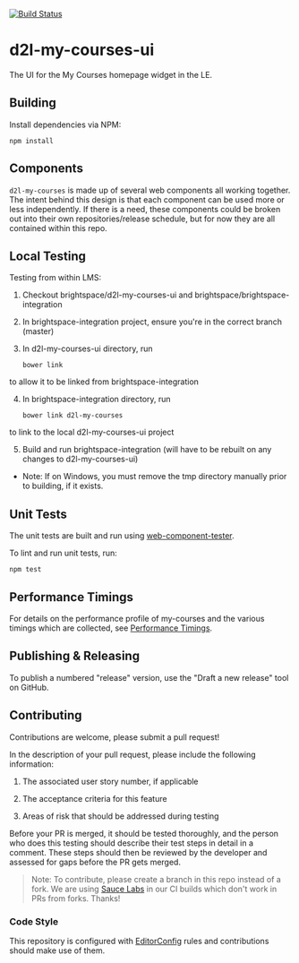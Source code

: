 [![Build Status](https://travis-ci.com/Brightspace/d2l-my-courses-ui.svg?branch=master)](https://travis-ci.com/Brightspace/d2l-my-courses-ui)

# d2l-my-courses-ui

The UI for the My Courses homepage widget in the LE.

## Building

Install dependencies via NPM:

```shell
npm install
```

## Components

`d2l-my-courses` is made up of several web components all working together. The
intent behind this design is that each component can be used more or less
independently. If there is a need, these components could be broken out into
their own repositories/release schedule, but for now they are all contained
within this repo.

## Local Testing

Testing from within LMS:

1. Checkout brightspace/d2l-my-courses-ui and brightspace/brightspace-integration

2. In brightspace-integration project, ensure you're in the correct branch (master)

3. In d2l-my-courses-ui directory, run
	```shell
	bower link
	```
to allow it to be linked from brightspace-integration

4. In brightspace-integration directory, run
	```shell
	bower link d2l-my-courses
	```
to link to the local d2l-my-courses-ui project

5. Build and run brightspace-integration (will have to be rebuilt on any changes to d2l-my-courses-ui)
 * Note: If on Windows, you must remove the tmp directory manually prior to building, if it exists.

## Unit Tests

The unit tests are built and run using [web-component-tester](https://github.com/Polymer/web-component-tester).

To lint and run unit tests, run:

```shell
npm test
```

## Performance Timings

For details on the performance profile of my-courses and the various timings which are collected, see [Performance Timings](performance-timing.md).

## Publishing & Releasing

To publish a numbered "release" version, use the "Draft a new release" tool on GitHub.

## Contributing
Contributions are welcome, please submit a pull request!

In the description of your pull request, please include the following information:
1. The associated user story number, if applicable

2. The acceptance criteria for this feature

3. Areas of risk that should be addressed during testing

Before your PR is merged, it should be tested thoroughly, and the person who does this testing should describe their test steps in detail in a comment. These steps should then be reviewed by the developer and assessed for gaps before the PR gets merged.

> Note: To contribute, please create a branch in this repo instead of a fork.
We are using [Sauce Labs](https://saucelabs.com/) in our CI builds which don't
work in PRs from forks. Thanks!

### Code Style

This repository is configured with [EditorConfig](http://editorconfig.org) rules and
contributions should make use of them.
